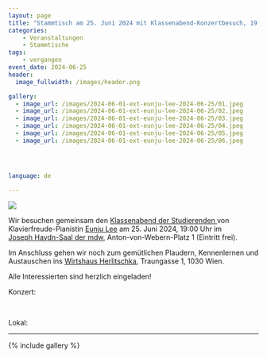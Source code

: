 ```yaml
---
layout: page
title: "Stammtisch am 25. Juni 2024 mit Klassenabend-Konzertbesuch, 19:00 Uhr"
categories:
    - Veranstaltungen
    - Stammtische
tags:
    - vergangen
event_date: 2024-06-25
header:
  image_fullwidth: /images/header.png

gallery:
  - image_url: /images/2024-06-01-ext-eunju-lee-2024-06-25/01.jpeg
  - image_url: /images/2024-06-01-ext-eunju-lee-2024-06-25/02.jpeg
  - image_url: /images/2024-06-01-ext-eunju-lee-2024-06-25/03.jpeg
  - image_url: /images/2024-06-01-ext-eunju-lee-2024-06-25/04.jpeg
  - image_url: /images/2024-06-01-ext-eunju-lee-2024-06-25/05.jpeg
  - image_url: /images/2024-06-01-ext-eunju-lee-2024-06-25/06.jpeg




language: de

---
```


<img src="/images/extern/2024-06-25-klassenabend-plakat.jpg"/>


Wir besuchen gemeinsam den 
<a href="/ext-eunju-lee-2024-06-25">Klassenabend der Studierenden </a> von Klavierfreude-Pianistin <a href="/members/eunju_lee/">Eunju Lee</a>
am 25. Juni 2024, 19:00 Uhr im  
<a href="https://www.mdw.ac.at/joseph-haydn-saal/">Joseph Haydn-Saal der mdw</a>, Anton-von-Webern-Platz 1 (Eintritt frei).

Im Anschluss gehen wir noch zum gemütlichen Plaudern, Kennenlernen und Austauschen ins 
<a href="https://www.herlitschka.wien/">Wirtshaus Herlitschka</a>, Traungasse 1, 1030 Wien.

Alle Interessierten sind herzlich eingeladen!

Konzert:
<div
    data-service="googlemaps"
    data-id="!1m18!1m12!1m3!1d2659.278106369424!2d16.38357201052975!3d48.201258946607716!2m3!1f0!2f0!3f0!3m2!1i1024!2i768!4f13.1!3m3!1m2!1s0x476d0771babb964b%3A0x69d43ac1342255ff!2sAnton-von-Webern-Platz%201%2C%201030%20Wien!5e0!3m2!1sen!2sat!4v1717349108746!5m2!1sen!2sat"
    data-autoscale
></div>

<p>&nbsp;<p>
Lokal:
<div
    data-service="googlemaps"
    data-id="!1m18!1m12!1m3!1d5318.712114787668!2d16.377607810529607!3d48.199757346712296!2m3!1f0!2f0!3f0!3m2!1i1024!2i768!4f13.1!3m3!1m2!1s0x476d07774e982049%3A0x93ef575774cf0571!2sTraungasse%201%2C%201030%20Wien!5e0!3m2!1sen!2sat!4v1717349977814!5m2!1sen!2sat"
    data-autoscale
></div>


----
{% include gallery %}

